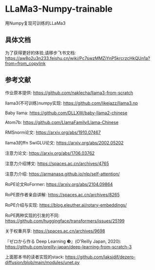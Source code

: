 # LLaMa3-Numpy-trainable
用Numpy复现可训练的LLaMa3
## 具体文档
为了获得更好的体验,请移步飞书文档:
https://aw8o2u3n233.feishu.cn/wiki/Pc7swzMMZiYnP5krcrzcHkQUn1a?from=from_copylink
## 参考文献
作业原本提供:
https://github.com/naklecha/llama3-from-scratch

llama3(不可训练)numpy实现:
https://github.com/likejazz/llama3.np

Baby llama:
https://github.com/DLLXW/baby-llama2-chinese

Atom7b:
https://github.com/LlamaFamily/Llama-Chinese

RMSnorm论文:
https://arxiv.org/abs/1910.07467

llama3的ffn SwiGLU论文:
https://arxiv.org/abs/2002.05202

注意力论文:
https://arxiv.org/abs/1706.03762

注意力介绍博文:
https://spaces.ac.cn/archives/4765

注意力介绍:
https://armanasq.github.io/nlp/self-attention/

RoPE论文RoFormer:
https://arxiv.org/abs/2104.09864

RoPE原作者亲自讲解:
https://spaces.ac.cn/archives/8265

RoPE介绍与实现:
https://blog.eleuther.ai/rotary-embeddings/

RoPE两种实现的引发的不同:
https://github.com/huggingface/transformers/issues/25199

关于权重共享:
https://spaces.ac.cn/archives/9698

『ゼロから作る Deep Learning ❸』(O'Reilly Japan, 2020):
https://github.com/oreilly-japan/deep-learning-from-scratch-3

上面那本书的读者实现的stack:
https://github.com/laksjdjf/dezero-diffusion/blob/main/modules/unet.py
